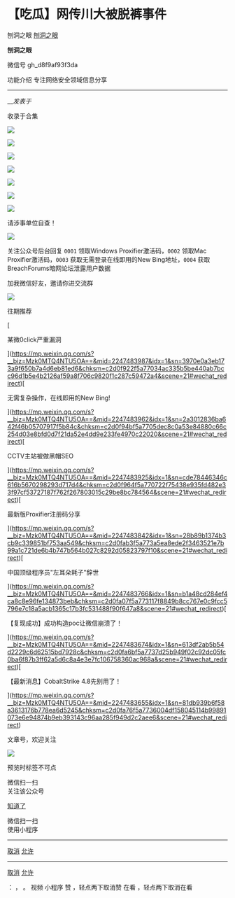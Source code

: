 #  【吃瓜】网传川大被脱裤事件

刨洞之眼  [ 刨洞之眼 ](javascript:void\(0\);)

**刨洞之眼** ![]()

微信号 gh_d8f9af93f3da

功能介绍 专注网络安全领域信息分享

____

___发表于_

收录于合集

![](https://gitee.com/fuli009/images/raw/master/public/20230629121353.png)

![](https://gitee.com/fuli009/images/raw/master/public/20230629121354.png)

![](https://gitee.com/fuli009/images/raw/master/public/20230629121355.png)

![](https://gitee.com/fuli009/images/raw/master/public/20230629121356.png)

![](https://gitee.com/fuli009/images/raw/master/public/20230629121357.png)

![](https://gitee.com/fuli009/images/raw/master/public/20230629121358.png)

![](https://gitee.com/fuli009/images/raw/master/public/20230629121359.png)

请涉事单位自查！

  

![](https://gitee.com/fuli009/images/raw/master/public/20230629121400.png)

  

  

  

  

  

  

关注公众号后台回复 `0001` 领取Windows Proxifier激活码，`0002` 领取Mac Proxifier激活码，`0003`
获取无需登录在线即用的New Bing地址，`0004` 获取BreachForums暗网论坛泄露用户数据

  

加我微信好友，邀请你进交流群  

  

![](https://gitee.com/fuli009/images/raw/master/public/20230629121401.png)

  

  

  

往期推荐

  
  
[

某微0click严重漏洞

](https://mp.weixin.qq.com/s?__biz=Mzk0MTQ4NTU5OA==&mid=2247483987&idx=1&sn=3970e0a3eb173a9f650b7a4d6eb81ed6&chksm=c2d0f922f5a77034ac335b5be440ab7bcc96d1b5e4b2126af59a8f706c9820f1c287c59472a4&scene=21#wechat_redirect)[

无需复杂操作，在线即用的New Bing!

](https://mp.weixin.qq.com/s?__biz=Mzk0MTQ4NTU5OA==&mid=2247483962&idx=1&sn=2a3012836ba642f46b05707917f5b84c&chksm=c2d0f94bf5a7705dec8c0a53e84880c66c254d03e8bfd0d7f21da52e4dd9e233fe4970c22020&scene=21#wechat_redirect)[

CCTV主站被做黑帽SEO

](https://mp.weixin.qq.com/s?__biz=Mzk0MTQ4NTU5OA==&mid=2247483925&idx=1&sn=cde78446346c616b5670298293d717d4&chksm=c2d0f964f5a770722f75438e935fd482e33f97cf53727187f762f267803015c29be8bc784564&scene=21#wechat_redirect)[

最新版Proxifier注册码分享

](https://mp.weixin.qq.com/s?__biz=Mzk0MTQ4NTU5OA==&mid=2247483842&idx=1&sn=28b89b1374b3cb9c339851bf753aa549&chksm=c2d0fab3f5a773a5ea8ede2f3463521e7b99a1c721de6b4b747b564b027c8292d05823797f10&scene=21#wechat_redirect)[

中国顶级程序员"左耳朵耗子"辞世

](https://mp.weixin.qq.com/s?__biz=Mzk0MTQ4NTU5OA==&mid=2247483766&idx=1&sn=b1a48cd284ef4ca8c8e96fe134873beb&chksm=c2d0fa07f5a773117f8849b8cc767e0c9fcc5796e7c18a5acb1365c17b3fc531488f90f647a8&scene=21#wechat_redirect)[

【复现成功】成功构造poc让微信崩溃了！

](https://mp.weixin.qq.com/s?__biz=Mzk0MTQ4NTU5OA==&mid=2247483674&idx=1&sn=613df2ab5b54d2229c6d62515bd7928c&chksm=c2d0fa6bf5a7737d25b949f02c92dc05fc0ba6f87b3ff62a5d6c8a4e3e7fc106758360ac968a&scene=21#wechat_redirect)[

【最新消息】CobaltStrike 4.8先别用了！

](https://mp.weixin.qq.com/s?__biz=Mzk0MTQ4NTU5OA==&mid=2247483655&idx=1&sn=81db939b6f58a3613176b778ea6d5245&chksm=c2d0fa76f5a7736004df158045114b99891073e6e94874b9eb393143c96aa285f949d2c2aee6&scene=21#wechat_redirect)

文章号，欢迎关注

![](https://gitee.com/fuli009/images/raw/master/public/20230629121402.png)

预览时标签不可点

微信扫一扫  
关注该公众号

[知道了](javascript:;)

微信扫一扫  
使用小程序

****

[取消](javascript:void\(0\);) [允许](javascript:void\(0\);)

****

[取消](javascript:void\(0\);) [允许](javascript:void\(0\);)

： ， 。   视频 小程序 赞 ，轻点两下取消赞 在看 ，轻点两下取消在看

